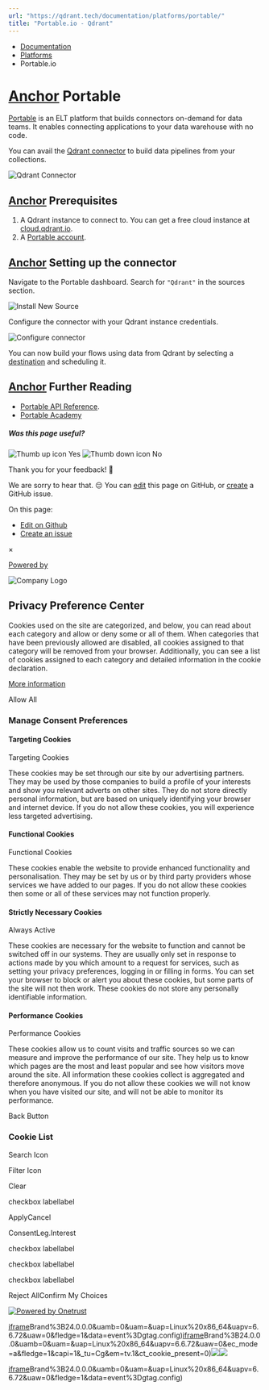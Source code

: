 ```yaml
---
url: "https://qdrant.tech/documentation/platforms/portable/"
title: "Portable.io - Qdrant"
---
```


- [Documentation](https://qdrant.tech/documentation/)
- [Platforms](https://qdrant.tech/documentation/platforms/)
- Portable.io

# [Anchor](https://qdrant.tech/documentation/platforms/portable/\#portable) Portable

[Portable](https://portable.io/) is an ELT platform that builds connectors on-demand for data teams. It enables connecting applications to your data warehouse with no code.

You can avail the [Qdrant connector](https://portable.io/connectors/qdrant) to build data pipelines from your collections.

![Qdrant Connector](https://qdrant.tech/documentation/frameworks/portable/home.png)

## [Anchor](https://qdrant.tech/documentation/platforms/portable/\#prerequisites) Prerequisites

1. A Qdrant instance to connect to. You can get a free cloud instance at [cloud.qdrant.io](https://cloud.qdrant.io/?ajs_anonymous_id=e78ede1f-00c6-4c1d-88da-109017485f93).
2. A [Portable account](https://app.portable.io/).

## [Anchor](https://qdrant.tech/documentation/platforms/portable/\#setting-up-the-connector) Setting up the connector

Navigate to the Portable dashboard. Search for `"Qdrant"` in the sources section.

![Install New Source](https://qdrant.tech/documentation/frameworks/portable/install.png)

Configure the connector with your Qdrant instance credentials.

![Configure connector](https://qdrant.tech/documentation/frameworks/portable/configure.png)

You can now build your flows using data from Qdrant by selecting a [destination](https://app.portable.io/destinations) and scheduling it.

## [Anchor](https://qdrant.tech/documentation/platforms/portable/\#further-reading) Further Reading

- [Portable API Reference](https://developer.portable.io/api-reference/introduction).
- [Portable Academy](https://portable.io/learn)

##### Was this page useful?

![Thumb up icon](https://qdrant.tech/icons/outline/thumb-up.svg)
Yes
![Thumb down icon](https://qdrant.tech/icons/outline/thumb-down.svg)
No

Thank you for your feedback! 🙏

We are sorry to hear that. 😔 You can [edit](https://qdrant.tech/github.com/qdrant/landing_page/tree/master/qdrant-landing/content/documentation/platforms/portable.md) this page on GitHub, or [create](https://github.com/qdrant/landing_page/issues/new/choose) a GitHub issue.

On this page:

- [Edit on Github](https://github.com/qdrant/landing_page/tree/master/qdrant-landing/content/documentation/platforms/portable.md)
- [Create an issue](https://github.com/qdrant/landing_page/issues/new/choose)

×

[Powered by](https://qdrant.tech/)

![Company Logo](https://cdn.cookielaw.org/logos/static/ot_company_logo.png)

## Privacy Preference Center

Cookies used on the site are categorized, and below, you can read about each category and allow or deny some or all of them. When categories that have been previously allowed are disabled, all cookies assigned to that category will be removed from your browser.
Additionally, you can see a list of cookies assigned to each category and detailed information in the cookie declaration.


[More information](https://qdrant.tech/legal/privacy-policy/#cookies-and-web-beacons)

Allow All

### Manage Consent Preferences

#### Targeting Cookies

Targeting Cookies

These cookies may be set through our site by our advertising partners. They may be used by those companies to build a profile of your interests and show you relevant adverts on other sites. They do not store directly personal information, but are based on uniquely identifying your browser and internet device. If you do not allow these cookies, you will experience less targeted advertising.

#### Functional Cookies

Functional Cookies

These cookies enable the website to provide enhanced functionality and personalisation. They may be set by us or by third party providers whose services we have added to our pages. If you do not allow these cookies then some or all of these services may not function properly.

#### Strictly Necessary Cookies

Always Active

These cookies are necessary for the website to function and cannot be switched off in our systems. They are usually only set in response to actions made by you which amount to a request for services, such as setting your privacy preferences, logging in or filling in forms. You can set your browser to block or alert you about these cookies, but some parts of the site will not then work. These cookies do not store any personally identifiable information.

#### Performance Cookies

Performance Cookies

These cookies allow us to count visits and traffic sources so we can measure and improve the performance of our site. They help us to know which pages are the most and least popular and see how visitors move around the site. All information these cookies collect is aggregated and therefore anonymous. If you do not allow these cookies we will not know when you have visited our site, and will not be able to monitor its performance.

Back Button

### Cookie List

Search Icon

Filter Icon

Clear

checkbox labellabel

ApplyCancel

ConsentLeg.Interest

checkbox labellabel

checkbox labellabel

checkbox labellabel

Reject AllConfirm My Choices

[![Powered by Onetrust](https://cdn.cookielaw.org/logos/static/powered_by_logo.svg)](https://www.onetrust.com/products/cookie-consent/)

[iframe](https://td.doubleclick.net/td/rul/10862264272?random=1748573631332&cv=11&fst=1748573631332&fmt=3&bg=ffffff&guid=ON&async=1&gtm=45be55s2v9117590405z8898302740za200zb898302740&gcd=13l3l3l3l1l1&dma=0&tag_exp=101509157~103116026~103130498~103130500~103200004~103233427~103252644~103252646~103351866~103351868~104481633~104481635~104559073~104559075&ptag_exp=101509157~103116026~103130498~103130500~103200004~103233427~103252644~103252646~103351866~103351868~104481633~104481635~104559073~104559075&u_w=1280&u_h=1024&url=https%3A%2F%2Fqdrant.tech%2Fdocumentation%2Fplatforms%2Fportable%2F&_ng=1&hn=www.googleadservices.com&frm=0&tiba=Portable.io%20-%20Qdrant&npa=0&pscdl=noapi&auid=1702302761.1748573631&uaa=x86&uab=64&uafvl=Google%2520Chrome%3B137.0.7151.55%7CChromium%3B137.0.7151.55%7CNot%252FA)Brand%3B24.0.0.0&uamb=0&uam=&uap=Linux%20x86_64&uapv=6.6.72&uaw=0&fledge=1&data=event%3Dgtag.config)[iframe](https://td.doubleclick.net/td/rul/10862264272?random=1748573631300&cv=11&fst=1748573631300&fmt=3&bg=ffffff&guid=ON&async=1&gcl_ctr=1&gtm=45be55s2v9117590405z8898302740za200zb898302740&gcd=13l3l3l3l1l1&dma=0&tag_exp=101509157~103116026~103130498~103130500~103200004~103233427~103252644~103252646~103351866~103351868~104481633~104481635~104559073~104559075~103308615&ptag_exp=101509157~103116026~103130498~103130500~103200004~103233427~103252644~103252646~103351866~103351868~104481633~104481635~104559073~104559075&u_w=1280&u_h=1024&url=https%3A%2F%2Fqdrant.tech%2Fdocumentation%2Fplatforms%2Fportable%2F&_ng=1&label=_FJrCMev-7EDEND_w7so&hn=www.googleadservices.com&frm=0&tiba=Portable.io%20-%20Qdrant&value=0&bttype=purchase&npa=0&pscdl=noapi&auid=1702302761.1748573631&uaa=x86&uab=64&uafvl=Google%2520Chrome%3B137.0.7151.55%7CChromium%3B137.0.7151.55%7CNot%252FA)Brand%3B24.0.0.0&uamb=0&uam=&uap=Linux%20x86_64&uapv=6.6.72&uaw=0&ec_mode=a&fledge=1&capi=1&_tu=Cg&em=tv.1&ct_cookie_present=0)![](https://t.co/1/i/adsct?bci=4&dv=America%2FAdak%26en-US%2Cen%26Google%20Inc.%26Linux%20x86_64%26255%261280%261024%264%2624%261280%261024%260%26na&eci=3&event=%7B%7D&event_id=fc14bbe5-dcfb-4dc1-b755-2ce3ba2aa31d&integration=advertiser&p_id=Twitter&p_user_id=0&pl_id=2035139e-10b8-4d02-ade6-2f9b3e258412&tw_document_href=https%3A%2F%2Fqdrant.tech%2Fdocumentation%2Fplatforms%2Fportable%2F&tw_iframe_status=0&txn_id=o81g6&type=javascript&version=2.3.33)![](https://analytics.twitter.com/1/i/adsct?bci=4&dv=America%2FAdak%26en-US%2Cen%26Google%20Inc.%26Linux%20x86_64%26255%261280%261024%264%2624%261280%261024%260%26na&eci=3&event=%7B%7D&event_id=fc14bbe5-dcfb-4dc1-b755-2ce3ba2aa31d&integration=advertiser&p_id=Twitter&p_user_id=0&pl_id=2035139e-10b8-4d02-ade6-2f9b3e258412&tw_document_href=https%3A%2F%2Fqdrant.tech%2Fdocumentation%2Fplatforms%2Fportable%2F&tw_iframe_status=0&txn_id=o81g6&type=javascript&version=2.3.33)

[iframe](https://td.doubleclick.net/td/rul/10862264272?random=1748573632453&cv=11&fst=1748573632453&fmt=3&bg=ffffff&guid=ON&async=1&gtm=45be55s2v9117590405za200zb898302740&gcd=13l3l3l3l1l1&dma=0&tag_exp=101509157~103116026~103130498~103130500~103200004~103233427~103252644~103252646~103351866~103351868~104481633~104481635~104559073~104559075&ptag_exp=101509157~103116026~103130498~103130500~103200004~103233427~103252644~103252646~103351866~103351868~104481633~104481635~104559073~104559075&u_w=1280&u_h=1024&url=https%3A%2F%2Fqdrant.tech%2Fdocumentation%2Fplatforms%2Fportable%2F&_ng=1&hn=www.googleadservices.com&frm=0&tiba=Portable.io%20-%20Qdrant&did=dZTQ1Zm&gdid=dZTQ1Zm&npa=0&pscdl=noapi&auid=1702302761.1748573631&uaa=x86&uab=64&uafvl=Google%2520Chrome%3B137.0.7151.55%7CChromium%3B137.0.7151.55%7CNot%252FA)Brand%3B24.0.0.0&uamb=0&uam=&uap=Linux%20x86_64&uapv=6.6.72&uaw=0&fledge=1&data=event%3Dgtag.config)